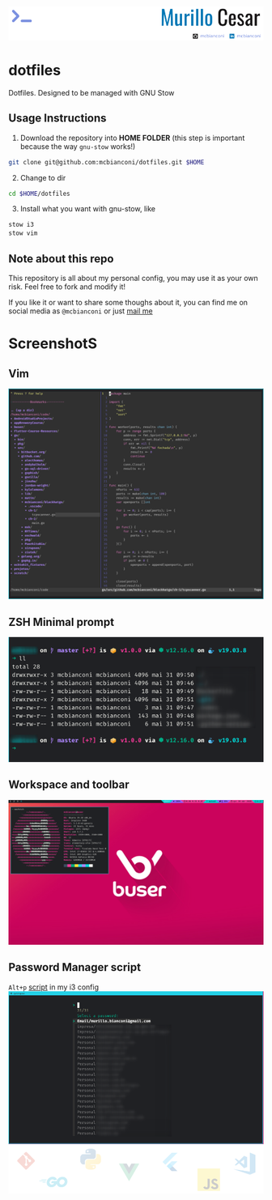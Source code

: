![Banner](https://github.com/mcbianconi/images/blob/master/banner.png)
# dotfiles
Dotfiles. Designed to be managed with GNU Stow 

## Usage Instructions
1. Download the repository into **HOME FOLDER** (this step is important because the way `gnu-stow` works!)
```sh
git clone git@github.com:mcbianconi/dotfiles.git $HOME
```
2. Change to dir
```sh
cd $HOME/dotfiles
```
3. Install what you want with gnu-stow, like
```sh
stow i3
stow vim
```
## Note about this repo
This repository is all about my personal config, you may use it as your own risk. Feel free to fork and modify it!

If you like it or want to share some thoughs about it, you can find me on social media as `@mcbianconi` or just [mail me](mailto:murillo.bianconi@gmail.com)

# ScreenshotS

## Vim
![Vim](vim.png)

## ZSH Minimal prompt
![ZSH Prompt](zsh_prompt.png)

## Workspace and toolbar
![Workspace](workspace.png)

## Password Manager script
`Alt+p` [script](prod/scripts/quickpass.sh) in my i3 config
![Password Manager Script](quickpass.png)
![End Banner](https://github.com/mcbianconi/images/blob/master/readme-footer.png)
